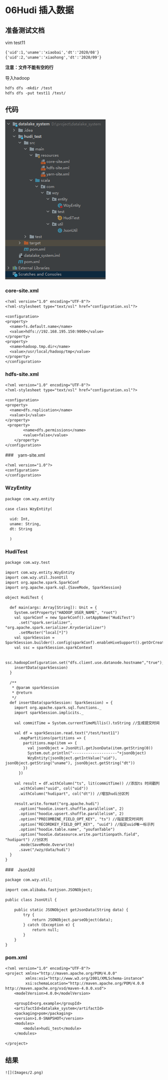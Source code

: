 # 06Hudi 插入数据


## 准备测试文档


vim test11

	{'uid':1,'uname':'xiaobai','dt':'2020/08'}
	{'uid':2,'uname':'xiaohong','dt':'2020/09'}

**注意：文件不能有空的行**

导入hadoop

	hdfs dfs -mkdir /test
	hdfs dfs -put test11 /test/ 



## 代码

![](Images/1.png)

### core-site.xml

	<?xml version="1.0" encoding="UTF-8"?>
	<?xml-stylesheet type="text/xsl" href="configuration.xsl"?>
	
	<configuration>
	<property>
	  <name>fs.default.name</name>
	  <value>hdfs://192.168.195.150:9000</value>
	</property>
	<property>
	  <name>hadoop.tmp.dir</name>
	  <value>/usr/local/hadoop/tmp</value>
	</property>
	</configuration>


### hdfs-site.xml

	<?xml version="1.0" encoding="UTF-8"?>
	<?xml-stylesheet type="text/xsl" href="configuration.xsl"?>
	
	<configuration>
	<property>
	  <name>dfs.replication</name>
	  <value>1</value>
	</property>
	 <property>
	        <name>dfs.permissions</name>
	        <value>false</value>
	    </property>
	</configuration>


###　yarn-site.xml

	<?xml version="1.0"?>
	<configuration>
	</configuration>


### WzyEntity

	package com.wzy.entity
	
	case class WzyEntity(
	
	  uid: Int,
	  uname: String,
	  dt: String
	
	  )


### HudiTest

	package com.wzy.test
	
	import com.wzy.entity.WzyEntity
	import com.wzy.util.JsonUtil
	import org.apache.spark.SparkConf
	import org.apache.spark.sql.{SaveMode, SparkSession}
	
	object HudiTest {
	
	  def main(args: Array[String]): Unit = {
	    System.setProperty("HADOOP_USER_NAME", "root")
	    val sparkConf = new SparkConf().setAppName("HudiTest")
	      .set("spark.serializer", "org.apache.spark.serializer.KryoSerializer")
	      .setMaster("local[*]")
	    val sparkSession = SparkSession.builder().config(sparkConf).enableHiveSupport().getOrCreate()
	    val ssc = sparkSession.sparkContext
	
	    ssc.hadoopConfiguration.set("dfs.client.use.datanode.hostname","true");
	    insertData(sparkSession)
	  }
	
	  /**
	   * @param sparkSession
	   * @return
	   */
	  def insertData(sparkSession: SparkSession) = {
	    import org.apache.spark.sql.functions._
	    import sparkSession.implicits._
	
	    val commitTime = System.currentTimeMillis().toString //生成提交时间
	
	    val df = sparkSession.read.text("/test/test11")
	      .mapPartitions(partitions => {
	        partitions.map(item => {
	          val jsonObject = JsonUtil.getJsonData(item.getString(0))
	          System.out.println("--------------------"+jsonObject)
	          WzyEntity(jsonObject.getIntValue("uid"), jsonObject.getString("uname"), jsonObject.getString("dt"))
	        })
	      })
	
	    val result = df.withColumn("ts", lit(commitTime)) //添加ts 时间戳列
	      .withColumn("uuid", col("uid"))
	      .withColumn("hudipart", col("dt")) //增加hudi分区列
	
	    result.write.format("org.apache.hudi")
	      .option("hoodie.insert.shuffle.parallelism", 2)
	      .option("hoodie.upsert.shuffle.parallelism", 2)
	      .option("PRECOMBINE_FIELD_OPT_KEY", "ts") //指定提交时间列
	      .option("RECORDKEY_FIELD_OPT_KEY", "uuid") //指定uuid唯一标示列
	      .option("hoodie.table.name", "youfanTable")
	      .option("hoodie.datasource.write.partitionpath.field", "hudipart") //分区列
	      .mode(SaveMode.Overwrite)
	      .save("/wzy/data/hudi")
	  }
	}


###　JsonUtil

	package com.wzy.util;
	
	import com.alibaba.fastjson.JSONObject;
	
	public class JsonUtil {
	
	    public static JSONObject getJsonData(String data) {
	        try {
	            return JSONObject.parseObject(data);
	        } catch (Exception e) {
	            return null;
	        }
	    }
	}


### pom.xml

	<?xml version="1.0" encoding="UTF-8"?>
	<project xmlns="http://maven.apache.org/POM/4.0.0"
	         xmlns:xsi="http://www.w3.org/2001/XMLSchema-instance"
	         xsi:schemaLocation="http://maven.apache.org/POM/4.0.0 http://maven.apache.org/xsd/maven-4.0.0.xsd">
	    <modelVersion>4.0.0</modelVersion>
	
	    <groupId>org.example</groupId>
	    <artifactId>datalake_system</artifactId>
	    <packaging>pom</packaging>
	    <version>1.0-SNAPSHOT</version>
	    <modules>
	        <module>hudi_test</module>
	    </modules>
	
	</project>


## 结果

	![](Images/2.png)